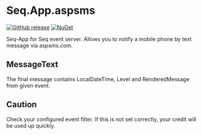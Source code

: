 # Seq.App.aspsms

[![GitHub release](https://img.shields.io/github/release/Hinni/Seq.App.aspsms.svg)](https://github.com/Hinni/Seq.App.aspsms/releases)
[![NuGet](https://img.shields.io/nuget/v/Seq.App.aspsms.svg)](https://www.nuget.org/packages/Seq.App.aspsms/)

Seq-App for Seq event server.
Allows you to notify a mobile phone by text message via aspsms.com.

## MessageText

The final message contains LocalDateTime, Level and RenderedMessage from given event.

## Caution

Check your configured event filter. If this is not set correctly, your credit will be used up quickly.
